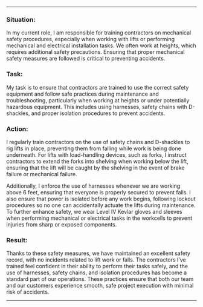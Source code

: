 
---

### **Situation:**
In my current role, I am responsible for training contractors on mechanical safety procedures, especially when working with lifts or performing mechanical and electrical installation tasks. We often work at heights, which requires additional safety precautions. Ensuring that proper mechanical safety measures are followed is critical to preventing accidents.

### **Task:**
My task is to ensure that contractors are trained to use the correct safety equipment and follow safe practices during maintenance and troubleshooting, particularly when working at heights or under potentially hazardous equipment. This includes using harnesses, safety chains with D-shackles, and proper isolation procedures to prevent accidents.

### **Action:**
I regularly train contractors on the use of safety chains and D-shackles to rig lifts in place, preventing them from falling while work is being done underneath. For lifts with load-handling devices, such as forks, I instruct contractors to extend the forks into shelving when working below the lift, ensuring that the lift will be caught by the shelving in the event of brake failure or mechanical failure. 

Additionally, I enforce the use of harnesses whenever we are working above 6 feet, ensuring that everyone is properly secured to prevent falls. I also ensure that power is isolated before any work begins, following lockout procedures so no one can accidentally actuate the lifts during maintenance. To further enhance safety, we wear Level IV Kevlar gloves and sleeves when performing mechanical or electrical tasks in the workcells to prevent injuries from sharp or exposed components.

### **Result:**
Thanks to these safety measures, we have maintained an excellent safety record, with no incidents related to lift work or falls. The contractors I’ve trained feel confident in their ability to perform their tasks safely, and the use of harnesses, safety chains, and isolation procedures has become a standard part of our operations. These practices ensure that both our team and our customers experience smooth, safe project execution with minimal risk of accidents.

---
